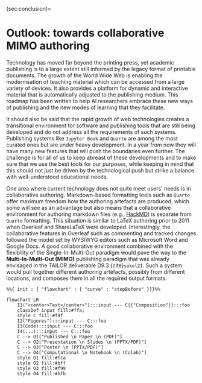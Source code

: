 (sec:conclusion)=
# Outlook: towards collaborative MIMO authoring

Technology has moved far beyond the printing press, yet academic publishing 
is to a large extent still informed by the legacy format of printable documents. 
The growth of the World Wide Web is enabling the modernisation of teaching material
which can be accessed from a large variety of devices. It also provides a
platform for dynamic and interactive material that is automatically adjusted to
the publishing medium. 
This roadmap has been written to help AI researchers embrace these new ways of publishing 
and the new modes of learning that they facilitate. 

It should also be said that the rapid growth of web technologies creates a
transitional environment for software and publishing tools that are still being
developed and do not address all the requirements of such systems. Publishing
systems like `Jupyter Book` and `Quarto` are among the most curated ones but are
under heavy development. 
In a year from now they will have many new features that will push the boundaries even further. 
The challenge is for all of us to keep abreast of these developments and to make sure that 
we use the best tools for our purposes, 
while keeping in mind that this should not just be driven by the technological push 
but strike a balance with well-understood educational needs. 

One area where current technology does not quite meet users' needs is in collaborative authoring. 
Markdown-based formatting tools such as `Quarto` offer maximum freedom how the authoring artefacts are produced, 
which some will see as an advantage but also means that a collaborative environment for authoring 
markdown files (e.g., [HackMD](https://hackmd.io/)) is separate from `Quarto` formatting. 
This situation is similar to LaTeX authoring prior to 2011 when Overleaf and ShareLaTeX were developed. 
Interestingly, the collaborative features in Overleaf such as commenting and tracked changes followed the model set by WYSIWYG editors such as Microsoft Word and Google Docs. 
A good collaborative environment combined with the flexibility of the Single-In-Multi-Out paradigm would pave the way to the **Multi-In-Multi-Out (MIMO)** publishing paradigm that was already envisaged in the 
TAILOR deliverable D9.3 {cite}`sokol21`. 
Such a system would pull together different authoring artefacts, possibly from different locations, and composes them in all the required output formats. 

```{mermaid}
%%{ init : { "flowchart" : { "curve" : "stepBefore" }}}%%

flowchart LR
    I1("<center>Text</center>"):::input --- C{{"Composition"}}:::foo
    classDef input fill:#ffa;
    style C fill:#f9f
    I2("Figures"):::input --- C:::foo
    I3(Code):::input --- C:::foo
    I4(...):::input --- C:::foo
    C --> O1["Published \n Paper \n (PDF)"]
    C --> O2["Presentation \n Slides \n (PPTX/PDF)"]
    C --> O3["Poster \n (PPTX/PDF)"]
    C --> O4["Computational \n Notebook \n (Colab)"]
    style O1 fill:#fca
    style O2 fill:#bff
    style O3 fill:#f99
    style O4 fill:#bfb
```
